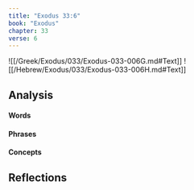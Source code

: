 ```yaml
---
title: "Exodus 33:6"
book: "Exodus"
chapter: 33
verse: 6
---
```

![[/Greek/Exodus/033/Exodus-033-006G.md#Text]]
![[/Hebrew/Exodus/033/Exodus-033-006H.md#Text]]

## Analysis

#### Words

#### Phrases

#### Concepts

## Reflections
